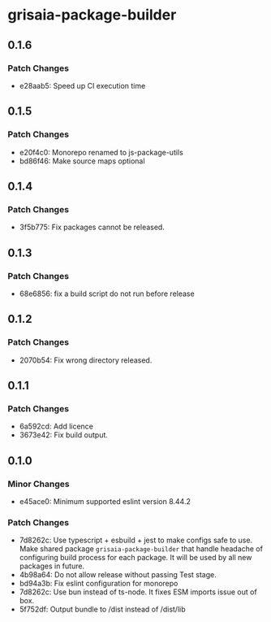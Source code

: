 # grisaia-package-builder

## 0.1.6

### Patch Changes

- e28aab5: Speed up CI execution time

## 0.1.5

### Patch Changes

- e20f4c0: Monorepo renamed to js-package-utils
- bd86f46: Make source maps optional

## 0.1.4

### Patch Changes

- 3f5b775: Fix packages cannot be released.

## 0.1.3

### Patch Changes

- 68e6856: fix a build script do not run before release

## 0.1.2

### Patch Changes

- 2070b54: Fix wrong directory released.

## 0.1.1

### Patch Changes

- 6a592cd: Add licence
- 3673e42: Fix build output.

## 0.1.0

### Minor Changes

- e45ace0: Minimum supported eslint version 8.44.2

### Patch Changes

- 7d8262c: Use typescript + esbuild + jest to make configs safe to use. Make shared package `grisaia-package-builder` that handle headache of configuring build process for each package. It will be used by all new packages in future.
- 4b98a64: Do not allow release without passing Test stage.
- bd94a3b: Fix eslint configuration for monorepo
- 7d8262c: Use bun instead of ts-node. It fixes ESM imports issue out of box.
- 5f752df: Output bundle to /dist instead of /dist/lib
